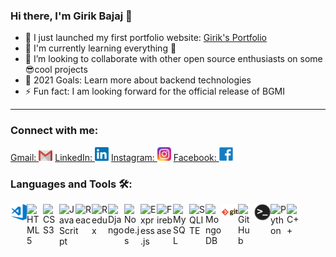 ### Hi there, I'm Girik Bajaj 👋
- 🔭 I just launched my first portfolio website: [Girik's Portfolio](https://bajajgirik.github.io/Portfolio-GirikBajaj/)
- 🌱 I'm currently learning everything 🤣
- 👯 I’m looking to collaborate with other open source enthusiasts on some 😎cool projects
- 🥅 2021 Goals: Learn more about backend technologies
- ⚡ Fun fact: I am looking forward for the official release of BGMI
---

### Connect with me:

[<span margin="18px">Gmail: </span> <img  alt="GirikBajaj | Gmail" width="22px" src="assets/Contact/gmail.png" />](https://mail.google.com/mail/u/0/?fs=1&tf=cm&source=mailto&to=bajajgirikoff2@gmail.com)
[<span margin="18px">LinkedIn: </span> <img  alt="GirikBajaj | LinkedIn" width="22px" src="assets/Contact/linkedin.png" />](https://www.linkedin.com/in/girik-bajaj/)
[<span margin="18px">Instagram: </span> <img  alt="GirikBajaj | Instagram" width="22px" src="assets/Contact/instagram.png" />](https://www.instagram.com/girik_bajaj/)
[<span margin="18px">Facebook: </span> <img  alt="GirikBajaj | Facebook" width="22px" src="assets/Contact/facebook.png" />](https://www.facebook.com/girik.bajaj.9/)

### Languages and Tools 🛠:
<img align="left" alt="Visual Studio Code" width="26px" src="assets/Skills/vsc.png" />
<img align="left" alt="HTML5" width="26px" src="https://img.shields.io/badge/HTML5-E34F26?style=for-the-badge&logo=html5&logoColor=white" />
<img align="left" alt="CSS3" width="26px" src="https://img.shields.io/badge/CSS3-1572B6?style=for-the-badge&logo=css3&logoColor=white" />
<img align="left" alt="JavaScript" width="26px" src="https://img.shields.io/badge/JavaScript-F7DF1E?style=for-the-badge&logo=javascript&logoColor=black" />
<img align="left" alt="React" width="26px" src="https://img.shields.io/badge/React-20232A?style=for-the-badge&logo=react&logoColor=61DAFB" />
<img align="left" alt="Redux" width="26px" src="https://img.shields.io/badge/Redux-593D88?style=for-the-badge&logo=redux&logoColor=white" />
<img align="left" alt="Django" width="26px" src="https://img.shields.io/badge/Django-092E20?style=for-the-badge&logo=django&logoColor=green" />
<img align="left" alt="Node.js" width="26px" src="https://img.shields.io/badge/Node.js-43853D?style=for-the-badge&logo=node-dot-js&logoColor=white" />
<img align="left" alt="Express.js" width="26px" src="https://img.shields.io/badge/Express.js-000000?style=for-the-badge&logo=express&logoColor=white" />
<img align="left" alt="Firebase" width="26px" src="https://img.shields.io/badge/firebase-ffca28?style=for-the-badge&logo=firebase&logoColor=black" />
<img align="left" alt="MySQL" width="26px" src="https://img.shields.io/badge/MySQL-00000F?style=for-the-badge&logo=mysql&logoColor=white" />
<img align="left" alt="SQLITE" width="26px" src="https://img.shields.io/badge/SQLite-07405E?style=for-the-badge&logo=sqlite&logoColor=white" />
<img align="left" alt="MongoDB" width="26px" src="https://img.shields.io/badge/MongoDB-4EA94B?style=for-the-badge&logo=mongodb&logoColor=white" />
<img align="left" alt="Git" width="26px" src="assets/Skills/git.png" />
<img align="left" alt="GitHub" width="26px" src="https://img.shields.io/badge/GitHub-100000?style=for-the-badge&logo=github&logoColor=white" />
<img align="left" alt="Terminal" width="26px" src="assets/Skills/terminal.png" />
<img align="left" alt="Python" width="26px" src="https://img.shields.io/badge/Python-FFD43B?style=for-the-badge&logo=python&logoColor=darkgreen" />
<img align="left" alt="C++" width="26px" src="https://img.shields.io/badge/C%2B%2B-00599C?style=for-the-badge&logo=c%2B%2B&logoColor=white" />

